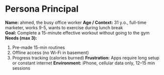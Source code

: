 # Persona Principal

**Name:** ahmed, the busy office worker
**Age / Context:** 31 y.o., full-time marketer, works 9-5, wants to exercise during lunch break  
**Goal:** Complete a 15-minute effective workout without going to the gym
**Needs (max 3):**  
1. Pre-made 15-min routines 
2. Offline access (no Wi-Fi in basement) 
3. Progress tracking (calories burned)
**Frustration:** Apps require long setup or constant internet
**Environment:** iPhone, cellular data only, 12–15 min sessions